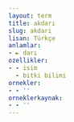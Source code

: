 ```yaml
---
layout: term
title: akdarı
slug: akdari
lisan: Türkçe
anlamlar:
- ► darı
ozellikler:
- - isim
  - bitki bilimi
ornekler:
- - ''
orneklerkaynak:
- - ''
---
```


